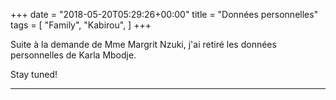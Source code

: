 +++
date = "2018-05-20T05:29:26+00:00"
title = "Données personnelles"
tags = [
    "Family",
    "Kabirou",
]
+++
<p>Suite à la demande de Mme Margrit Nzuki, j'ai retiré les données personnelles de Karla Mbodje.
</p>
<!--more-->
Stay tuned!
<hr>
